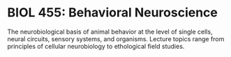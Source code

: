 # BIOL 455: Behavioral Neuroscience

The neurobiological basis of animal behavior at the level of single cells, neural circuits, sensory systems, and organisms. Lecture topics range from principles of cellular neurobiology to ethological field studies.